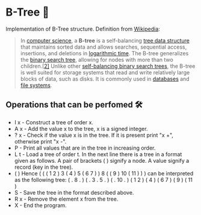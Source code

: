 # B-Tree :evergreen_tree:

Implementation of B-Tree structure. Definition from [Wikipedia](https://en.wikipedia.org/wiki/B-tree):

> In [computer science](https://en.wikipedia.org/wiki/Computer_science), a **B-tree** is a self-balancing [tree data structure](https://en.wikipedia.org/wiki/Tree_data_structure) that maintains sorted data and allows searches, sequential access, insertions, and deletions in [logarithmic time](https://en.wikipedia.org/wiki/Logarithmic_time). The B-tree generalizes the [binary search tree](https://en.wikipedia.org/wiki/Binary_search_tree), allowing for nodes with more than two children.[[2\]](https://en.wikipedia.org/wiki/B-tree#cite_note-FOOTNOTEComer1979-2) Unlike other [self-balancing binary search trees](https://en.wikipedia.org/wiki/Self-balancing_binary_search_tree), the B-tree is well suited for storage systems that read and write relatively large blocks of data, such as disks. It is commonly used in [databases](https://en.wikipedia.org/wiki/Database) and [file systems](https://en.wikipedia.org/wiki/File_system).

## Operations that can be perfomed :hammer_and_wrench:
- I x - Construct a tree of order x.
- A x - Add the value x to the tree, x is a signed integer.
- ? x - Check if the value x is in the tree. If it is present print "x +", otherwise print "x -".
- P   - Print all values that are in the tree in increasing order.
- L t - Load a tree of order t. In the next line there is a tree in a format given as follows. A pair of brackets ( ) signify a node. A value signify a record (key in the tree).
- ( )   Hence ( ( ( 1 2 ) 3 ( 4 ) 5 ( 6 7 ) ) 8 ( ( 9 ) 10 ( 11 ) ) ) can be interpreted as the following tree:
                                        (         .           8       .    )
                                        (  . 3    .  5   .  )   ( . 10  .  )
                                        ( 1 2 ) ( 4 ) ( 6 7 )   ( 9 ) ( 11 )
- S   - Save the tree in the format described above.
- R x - Remove the element x from the tree.
- X   - End the program.
